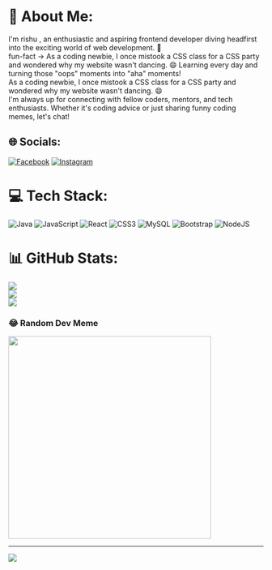 # 💫 About Me:
I'm rishu , an enthusiastic and aspiring frontend developer diving headfirst into the exciting world of web development. 🚀<br>fun-fact -> As a coding newbie, I once mistook a CSS class for a CSS party and wondered why my website wasn't dancing. 😄 Learning every day and turning those "oops" moments into "aha" moments!<br>As a coding newbie, I once mistook a CSS class for a CSS party and wondered why my website wasn't dancing. 😄<br>I'm always up for connecting with fellow coders, mentors, and tech enthusiasts. Whether it's coding advice or just sharing funny coding memes, let's chat!<br>


## 🌐 Socials:
[![Facebook](https://img.shields.io/badge/Facebook-%231877F2.svg?logo=Facebook&logoColor=white)](https://facebook.com/rishu578_) [![Instagram](https://img.shields.io/badge/Instagram-%23E4405F.svg?logo=Instagram&logoColor=white)](https://instagram.com/rishu578_) 

# 💻 Tech Stack:
![Java](https://img.shields.io/badge/java-%23ED8B00.svg?style=for-the-badge&logo=openjdk&logoColor=white) ![JavaScript](https://img.shields.io/badge/javascript-%23323330.svg?style=for-the-badge&logo=javascript&logoColor=%23F7DF1E) ![React](https://img.shields.io/badge/react-%2320232a.svg?style=for-the-badge&logo=react&logoColor=%2361DAFB) ![CSS3](https://img.shields.io/badge/css3-%231572B6.svg?style=for-the-badge&logo=css3&logoColor=white) ![MySQL](https://img.shields.io/badge/mysql-%2300000f.svg?style=for-the-badge&logo=mysql&logoColor=white) ![Bootstrap](https://img.shields.io/badge/bootstrap-%238511FA.svg?style=for-the-badge&logo=bootstrap&logoColor=white) ![NodeJS](https://img.shields.io/badge/node.js-6DA55F?style=for-the-badge&logo=node.js&logoColor=white)
# 📊 GitHub Stats:
![](https://github-readme-stats.vercel.app/api?username=rishu-ops&theme=dark&hide_border=false&include_all_commits=false&count_private=false)<br/>
![](https://github-readme-streak-stats.herokuapp.com/?user=rishu-ops&theme=dark&hide_border=false)<br/>
![](https://github-readme-stats.vercel.app/api/top-langs/?username=rishu-ops&theme=dark&hide_border=false&include_all_commits=false&count_private=false&layout=compact)

### 😂 Random Dev Meme
<img src='https://randommeme-five.vercel.app/' style="height: 400px;"/>

---
[![](https://visitcount.itsvg.in/api?id=rishu-ops&icon=0&color=0)](https://visitcount.itsvg.in)

<!-- Proudly created with GPRM ( https://gprm.itsvg.in ) -->

